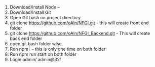1.	Download/Install Node – 
2.	Download/Install Git
3.	Open Git bash on project directory
4.	git clone https://github.com/oAln/NFGI.git - this will create front end folder
5.	git clone https://github.com/oAln/NFGI_Backend.git - This will create back end folder
6.	open git bash folder wise.
7.	Run npm i – this is only one time on both folder
8.	Run npm run start on both folder
9. Login admin/ admin@321